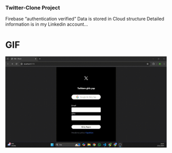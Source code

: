 ### Twitter-Clone Project

Firebase “authentication verified”
Data is stored in Cloud structure
Detailed information is in my Linkedin account...

# GIF

![](public/screen.gif)
